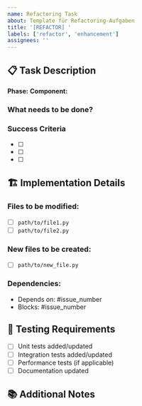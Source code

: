 ```yaml
---
name: Refactoring Task
about: Template für Refactoring-Aufgaben
title: '[REFACTOR] '
labels: ['refactor', 'enhancement']
assignees: ''
---
```


## 📋 Task Description
**Phase:** <!-- z.B. Phase 1: Service Decomposition -->
**Component:** <!-- z.B. LibraryManagementService -->

### What needs to be done?
<!-- Detaillierte Beschreibung der Aufgabe -->

### Success Criteria
- [ ] <!-- Kriterium 1 -->
- [ ] <!-- Kriterium 2 -->
- [ ] <!-- Kriterium 3 -->

## 🏗️ Implementation Details

### Files to be modified:
- [ ] `path/to/file1.py`
- [ ] `path/to/file2.py`

### New files to be created:
- [ ] `path/to/new_file.py`

### Dependencies:
<!-- Liste andere Issues/Tasks die zuerst erledigt werden müssen -->
- Depends on: #issue_number
- Blocks: #issue_number

## 🧪 Testing Requirements
- [ ] Unit tests added/updated
- [ ] Integration tests added/updated
- [ ] Performance tests (if applicable)
- [ ] Documentation updated

## 📚 Additional Notes
<!-- Zusätzliche Informationen, Codebeispiele, etc. -->